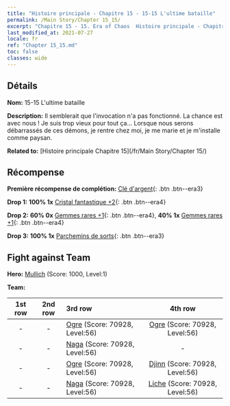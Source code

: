 ```yaml
---
title: "Histoire principale - Chapitre 15 - 15-15 L'ultime bataille"
permalink: /Main Story/Chapter 15_15/
excerpt: "Chapitre 15 - 15. Era of Chaos  Histoire principale - Chapitre 15_15. 15-15 L'ultime bataille"
last_modified_at: 2021-07-27
locale: fr
ref: "Chapter 15_15.md"
toc: false
classes: wide
---
```


## Détails

 **Nom:** 15-15 L'ultime bataille

 **Description:** Il semblerait que l'invocation n'a pas fonctionné. La chance est avec nous ! Je suis trop vieux pour tout ça... Lorsque nous serons débarrassés de ces démons, je rentre chez moi, je me marie et je m'installe comme paysan.

 **Related to:** [Histoire principale Chapitre 15](/fr/Main Story/Chapter 15/)

## Récompense

 **Première récompense de complétion:** [Clé d'argent](/ItemsFR/con_693/){: .btn .btn--era3}

 **Drop 1:** **100% 1x** [Cristal fantastique +2](/ItemsFR/mat_52/){: .btn .btn--era4}

 **Drop 2:** **60% 0x** [Gemmes rares +1](/ItemsFR/mat_44/){: .btn .btn--era4}, **40% 1x** [Gemmes rares +1](/ItemsFR/mat_44/){: .btn .btn--era4}

 **Drop 3:** **100% 1x** [Parchemins de sorts](/ItemsFR/con_694/){: .btn .btn--era3}


## Fight against Team
 **Hero:** [Mullich](/fr/heroes/Mullich/) (Score: 1000, Level:1)

 **Team:**


  | 1st row | 2nd row | 3rd row | 4th row |
  |:----:|:----:|:----|:----:|
  | - | - | [Ogre](/fr/units/Ogre/) (Score: 70928, Level:56)  | [Ogre](/fr/units/Ogre/) (Score: 70928, Level:56)  |
  | - | - | [Naga](/fr/units/Naga/) (Score: 70928, Level:56)  | - |
  | - | - | [Ogre](/fr/units/Ogre/) (Score: 70928, Level:56)  | [Djinn](/fr/units/Genie/) (Score: 70928, Level:56)  |
  | - | - | [Naga](/fr/units/Naga/) (Score: 70928, Level:56)  | [Liche](/fr/units/Lich/) (Score: 70928, Level:56)  |


